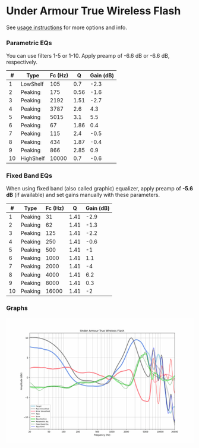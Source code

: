 # Under Armour True Wireless Flash
See [usage instructions](https://github.com/jaakkopasanen/AutoEq#usage) for more options and info.

### Parametric EQs
You can use filters 1-5 or 1-10. Apply preamp of -6.6 dB or -6.6 dB, respectively.

|   # | Type      |   Fc (Hz) |    Q |   Gain (dB) |
|-----|-----------|-----------|------|-------------|
|   1 | LowShelf  |       105 | 0.7  |        -2.3 |
|   2 | Peaking   |       175 | 0.56 |        -1.6 |
|   3 | Peaking   |      2192 | 1.51 |        -2.7 |
|   4 | Peaking   |      3787 | 2.6  |         4.3 |
|   5 | Peaking   |      5015 | 3.1  |         5.5 |
|   6 | Peaking   |        67 | 1.86 |         0.4 |
|   7 | Peaking   |       115 | 2.4  |        -0.5 |
|   8 | Peaking   |       434 | 1.87 |        -0.4 |
|   9 | Peaking   |       866 | 2.85 |         0.9 |
|  10 | HighShelf |     10000 | 0.7  |        -0.6 |

### Fixed Band EQs
When using fixed band (also called graphic) equalizer, apply preamp of **-5.6 dB** (if available) and set gains manually with these parameters.

|   # | Type    |   Fc (Hz) |    Q |   Gain (dB) |
|-----|---------|-----------|------|-------------|
|   1 | Peaking |        31 | 1.41 |        -2.9 |
|   2 | Peaking |        62 | 1.41 |        -1.3 |
|   3 | Peaking |       125 | 1.41 |        -2.2 |
|   4 | Peaking |       250 | 1.41 |        -0.6 |
|   5 | Peaking |       500 | 1.41 |        -1   |
|   6 | Peaking |      1000 | 1.41 |         1.1 |
|   7 | Peaking |      2000 | 1.41 |        -4   |
|   8 | Peaking |      4000 | 1.41 |         6.2 |
|   9 | Peaking |      8000 | 1.41 |         0.3 |
|  10 | Peaking |     16000 | 1.41 |        -2   |

### Graphs
![](./Under%20Armour%20True%20Wireless%20Flash.png)
